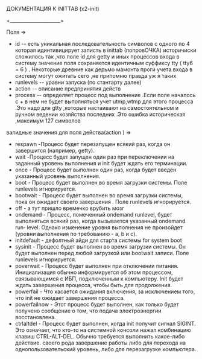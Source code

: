 ДОКУМЕНТАЦИЯ К INITTAB (x2-init)

+_____________________+

Поля =>

- id -- есть уникальная последовательность символов с одного по 4 
которая идинтивицирует записть в inittab (попровОЧКА) историчиски сложилось так ,что поле id для getty и иных процессов входа в систему  значение поля сохраняется идентичным суффиксу tty ( tty6 = 6 ) . Некоторые древние как дерьмо мамонта проги учета входа в систему могут ожитать сего ,не припомню правда уж я таких
- runlevels -- уравни запуска (по стантарту далее)
- action -- описание предпринятия действ 
- process -- определяет процесс под выполнение .Если поле началось с  + в нем не будет выполняться учет utmp,wtmp для этого процесса .Это надо для gtty ,которые настаивают на самостоятельном и ручном ведении хозяйства последних .Это ошибка историческая ,максимум 127 символов  

валидные значения для поля действа(action ) =>

- respawn -Процесс будет перезапущен всякий раз, когда он завершится (например, getty).
- wait -Процесс будет запущен один раз при переключении на заданный уровень выполнения и init будет ждать его терминации.
- once - Процесс будет выполнен один раз, когда будет введен указанный уровень выполнения.
- boot - Процесс будет выполнен во время загрузки системы.  Поле runlevels игнорируется.
- bootwait - Процесс будет выполнен во время загрузки системы, пока он ожидает своего завершения .  Поле
runlevels игнорируется.
- off - а тут пришло времечко врубить мозг
- ondemand - Процесс, помеченный ondemand runlevel, будет выполняться всякий раз, когда вызывается указанный ondemand run‐
level. Однако изменение уровня выполнения не произойдет (уровни выполнения по требованию - a, b и c).
- initdefault - дефолтный айди для старта системы for system boot
- sysinit - Процесс будет выполнен во время загрузки системы. Он будет выполнен перед любой загрузкой или bootwait записи.  Поле runlevels игнорируется.
- poverwait - Процесс будет выполнен при отключении питания. Инициализация обычно информируется об этом
процессом, связывающимся с ИБП, подключенным к компьютеру.  Init будет ждать завершения процесса, чтобы быть для продолжения.
- powerfail - Что касается ожидания включения, за исключением того, что init не ожидает завершения процесса.
- powerfailnow - Этот процесс будет выполнен, как только будет получено сообщение о том, что подача электроэнергии восстановлена.
- ctrlaltdel - Процесс будет выполнен, когда init получит сигнал SIGINT.  Это означает, что кто-то на
системной консоли нажал комбинацию клавиш CTRL-ALT-DEL. Обычно требуется выполнить какое-либо действие. своего рода завершение работы либо для перехода на однопользовательский уровень, либо для перезагрузкe компьютера.

